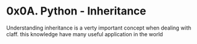 # 0x0A. Python - Inheritance
Understanding inheritance is a verty important concept
when dealing with claff. this knowledge have many
useful application in the world

